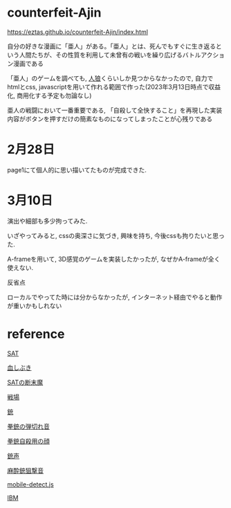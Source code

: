 # counterfeit-Ajin

https://eztas.github.io/counterfeit-Ajin/index.html

自分の好きな漫画に「亜人」がある。「亜人」とは、死んでもすぐに生き返るという人間たちが、その性質を利用して未曾有の戦いを繰り広げるバトルアクション漫画である

「亜人」のゲームを調べても, [人狼](https://gigazine.net/news/20161027-ajinrou-review/)くらいしか見つからなかったので, 自力でhtmlとcss, javascriptを用いて作れる範囲で作った(2023年3月13日時点で収益化, 商用化する予定も勿論なし)

亜人の戦闘において一番重要である, 「自殺して全快すること」を再現した実装内容がボタンを押すだけの簡素なものになってしまったことが心残りである

# 2月28日

page1にて個人的に思い描いてたものが完成できた.

# 3月10日

演出や細部も多少拘ってみた.

いざやってみると, cssの奥深さに気づき, 興味を持ち, 今後cssも拘りたいと思った.

A-frameを用いて, 3D感覚のゲームを実装したかったが, なぜかA-frameが全く使えない.

反省点

ローカルでやってた時には分からなかったが, インターネット経由でやると動作が重いかもしれない

# reference

[SAT](https://www.irasutoya.com/2015/06/blog-post_856.html)

[血しぶき](https://orangestar.hatenadiary.jp/entry/2015/06/18/190000)

[SATの断末魔](https://soundeffect-lab.info/sound/voice/game.html) 

[戦場](https://www.wallpaperbetter.com/ja/hd-wallpaper-zojqh)

[銃](https://publicdomainq.net/pistol-hand-gun-0021061/)

[拳銃の弾切れ音](https://soundeffect-lab.info/sound/battle/battle2.html)

[拳銃自殺用の顔](https://www.pakutaso.com/20140635164post-4236.html)

[銃声](http://www.kurage-kosho.info/mp3/gun-fire05.mp3)

[麻酔銃狙撃音](https://on-jin.com/sound/ag/s1cf645/se/g/sen_ge_ya_sasaru03.mp3)

[mobile-detect.js](http://hgoebl.github.io/mobile-detect.js/)

[IBM](https://nanamiyuki.com/archives/25116)
